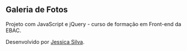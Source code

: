 ## Galeria de Fotos

Projeto com JavaScript e jQuery - curso de formação em Front-end da EBAC.




Desenvolvido por [Jessica Silva](https://www.linkedin.com/in/ssilvajessica/).
